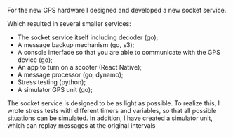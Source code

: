 For the new GPS hardware I designed and developed a new socket service.

Which resulted in several smaller services:
- The socket service itself including decoder (go);
- A message backup mechanism (go, s3);
- A console interface so that you are able to communicate with the GPS device (go);
- An app to turn on a scooter (React Native);
- A message processor (go, dynamo);
- Stress testing (python);
- A simulator GPS unit (go);

The socket service is designed to be as light as possible. To realize this, I wrote stress tests with different timers and variables, so that all possible situations can be simulated. In addition, I have created a simulator unit, which can replay messages at the original intervals